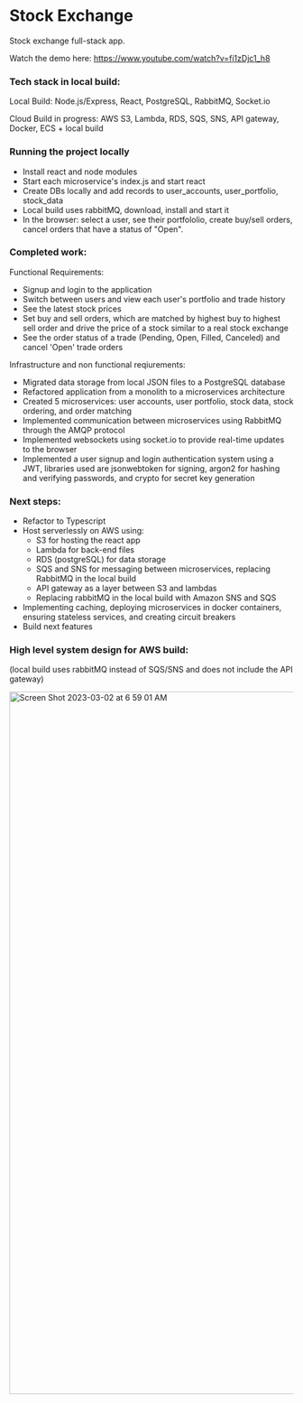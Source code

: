 # Stock Exchange

Stock exchange full-stack app.

Watch the demo here: https://www.youtube.com/watch?v=fi1zDjc1_h8 

### Tech stack in local build:

Local Build: Node.js/Express, React, PostgreSQL, RabbitMQ, Socket.io

Cloud Build in progress: AWS S3, Lambda, RDS, SQS, SNS, API gateway, Docker, ECS + local build

### Running the project locally

-  Install react and node modules
-  Start each microservice's index.js and start react
-  Create DBs locally and add records to user_accounts, user_portfolio, stock_data
-  Local build uses rabbitMQ, download, install and start it
-  In the browser: select a user, see their portfololio, create buy/sell orders, cancel orders that have a status of "Open".

### Completed work:

Functional Requirements:

-  Signup and login to the application
-  Switch between users and view each user's portfolio and trade history
-  See the latest stock prices
-  Set buy and sell orders, which are matched by highest buy to highest sell order and drive the price of a stock similar to a real stock exchange
-  See the order status of a trade (Pending, Open, Filled, Canceled) and cancel 'Open' trade orders

Infrastructure and non functional reqiurements:

-  Migrated data storage from local JSON files to a PostgreSQL database
-  Refactored application from a monolith to a microservices architecture
-  Created 5 microservices: user accounts, user portfolio, stock data, stock ordering, and order matching
-  Implemented communication between microservices using RabbitMQ through the AMQP protocol
-  Implemented websockets using socket.io to provide real-time updates to the browser
-  Implemented a user signup and login authentication system using a JWT, libraries used are jsonwebtoken for signing, argon2 for hashing and verifying passwords, and crypto for secret key generation

### Next steps:

- Refactor to Typescript
- Host serverlessly on AWS using:
   -  S3 for hosting the react app
   -  Lambda for back-end files
   -  RDS (postgreSQL) for data storage
   -  SQS and SNS for messaging between microservices, replacing RabbitMQ in the local build
   -  API gateway as a layer between S3 and lambdas
   -  Replacing rabbitMQ in the local build with Amazon SNS and SQS
-  Implementing caching, deploying microservices in docker containers, ensuring stateless services, and creating circuit breakers
-  Build next features

### High level system design for AWS build:

(local build uses rabbitMQ instead of SQS/SNS and does not include the API gateway)

<img width="1245" alt="Screen Shot 2023-03-02 at 6 59 01 AM" src="https://user-images.githubusercontent.com/52921619/222810242-33159bfc-c21d-4a5b-b285-f711f8527d66.png">
